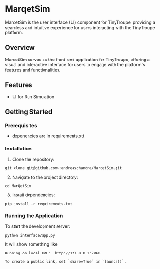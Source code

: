 # MarqetSim

MarqetSim is the user interface (UI) component for TinyTroupe, providing a seamless and intuitive experience for users interacting with the TinyTroupe platform.

## Overview

MarqetSim serves as the front-end application for TinyTroupe, offering a visual and interactive interface for users to engage with the platform's features and functionalities.

## Features

- UI for Run Simulation

## Getting Started

### Prerequisites

- depenencies are in requirements.xtt

### Installation

1. Clone the repository:
```
git clone git@github.com>:andreaschandra/MarqetSim.git
```


2. Navigate to the project directory:
```
cd MarQetSim
```


3. Install dependencies:
```
pip install -r requirements.txt
```


### Running the Application

To start the development server:
```
python interface/app.py
```

It will show something like
```
Running on local URL:  http://127.0.0.1:7860

To create a public link, set `share=True` in `launch()`.
```
